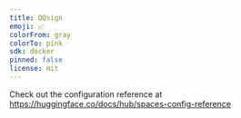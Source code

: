 ```yaml
---
title: QQsign
emoji: 📈
colorFrom: gray
colorTo: pink
sdk: docker
pinned: false
license: mit
---
```


Check out the configuration reference at https://huggingface.co/docs/hub/spaces-config-reference
